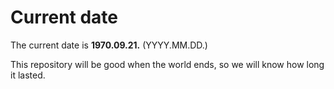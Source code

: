# Current date

The current date is **1970.09.21.** (YYYY.MM.DD.)

This repository will be good when the world ends, so we will know how long it lasted.